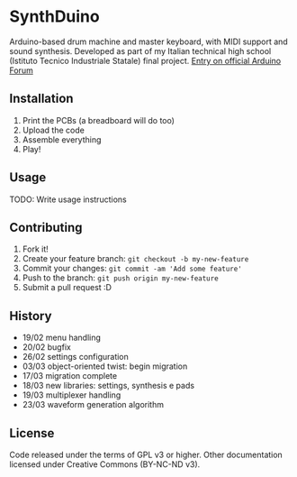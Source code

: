 # SynthDuino

Arduino-based drum machine and master keyboard, with MIDI support and sound synthesis.
Developed as part of my Italian technical high school (Istituto Tecnico Industriale Statale) final project.
[Entry on official Arduino Forum](http://forum.arduino.cc/index.php?topic=104901.0)

## Installation

1. Print the PCBs (a breadboard will do too)
2. Upload the code
3. Assemble everything
4. Play!

## Usage

TODO: Write usage instructions

## Contributing

1. Fork it!
2. Create your feature branch: `git checkout -b my-new-feature`
3. Commit your changes: `git commit -am 'Add some feature'`
4. Push to the branch: `git push origin my-new-feature`
5. Submit a pull request :D

## History

- 19/02 menu handling
- 20/02 bugfix
- 26/02 settings configuration
- 03/03 object-oriented twist: begin migration
- 17/03 migration complete
- 18/03 new libraries: settings, synthesis e pads
- 19/03 multiplexer handling
- 23/03 waveform generation algorithm

## License

Code released under the terms of GPL v3 or higher.
Other documentation licensed under Creative Commons (BY-NC-ND v3).
